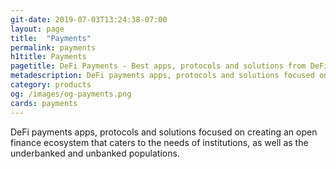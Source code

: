 ```yaml
---
git-date: 2019-07-03T13:24:38-07:00
layout: page
title:  "Payments"
permalink: payments
h1title: Payments
pagetitle: DeFi Payments - Best apps, protocols and solutions from DeFi ecosystem    
metadescription: DeFi payments apps, protocols and solutions focused on creating an open finance ecosystem that caters to the needs of institutions, as well as the underbanked and unbanked populations.
category: products
og: /images/og-payments.png
cards: payments
---
```

DeFi payments apps, protocols and solutions focused on creating an open finance ecosystem that caters to the needs of institutions, as well as the underbanked and unbanked populations.
